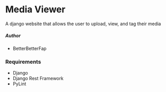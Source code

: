 # Media Viewer

A django website that allows the user to upload, view, and tag their media

##### Author

* BetterBetterFap

### Requirements

* Django
* Django Rest Framework
* PyLint
